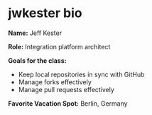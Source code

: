 # jwkester bio

**Name:** Jeff Kester

**Role:** Integration platform architect

**Goals for the class:**
- Keep local repositories in sync with GitHub
- Manage forks effectively
- Manage pull requests effectively

**Favorite Vacation Spot:** Berlin, Germany
